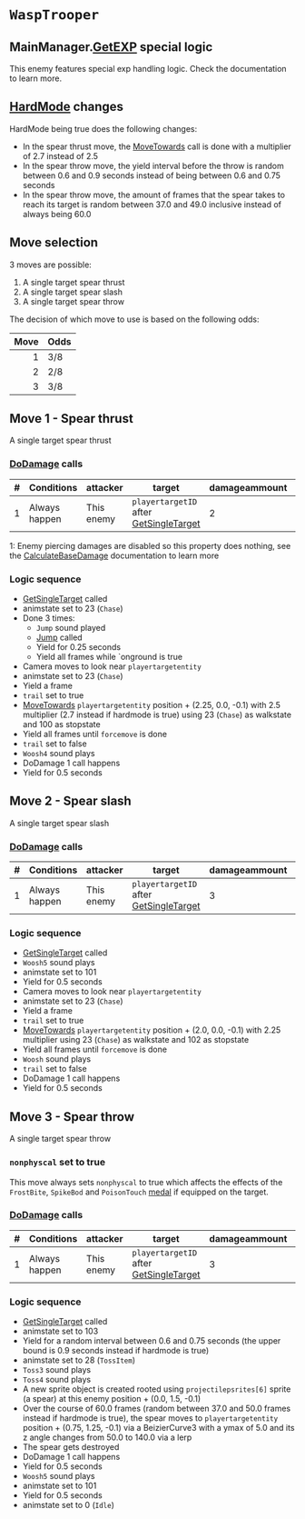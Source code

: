 # `WaspTrooper`

## MainManager.[GetEXP](../../../TextAsset%20Data/Enemies%20data.md#exp-logic) special logic
This enemy features special exp handling logic. Check the documentation to learn more.

## [HardMode](../../Damage%20pipeline/HardMode.md) changes
HardMode being true does the following changes:

- In the spear thrust move, the [MoveTowards](../../../Entities/EntityControl/EntityControl%20Methods.md#movetowards) call is done with a multiplier of 2.7 instead of 2.5
- In the spear throw move, the yield interval before the throw is random between 0.6 and 0.9 seconds instead of being between 0.6 and 0.75 seconds
- In the spear throw move, the amount of frames that the spear takes to reach its target is random between 37.0 and 49.0 inclusive instead of always being 60.0

## Move selection
3 moves are possible:

1. A single target spear thrust
2. A single target spear slash
3. A single target spear throw

The decision of which move to use is based on the following odds:

|Move|Odds|
|---:|----|
|1|3/8|
|2|2/8|
|3|3/8|

## Move 1 - Spear thrust
A single target spear thrust

### [DoDamage](../../Damage%20pipeline/DoDamage.md) calls

|#|Conditions|attacker|target|damageammount|property|overrides|block|
|-:|---|---|---|---|---|---|---|
|1|Always happen|This enemy|`playertargetID` after [GetSingleTarget](../../Actors%20states/Targetting/GetRandomAvaliablePlayer.md#getsingletarget)|2|[Pierce](../../Damage%20pipeline/AttackProperty.md)<sup>1</sup>|null|`commandsuccess`|

1: Enemy piercing damages are disabled so this property does nothing, see the [CalculateBaseDamage](../../Damage%20pipeline/CalculateBaseDamage.md#piercing) documentation to learn more

### Logic sequence

- [GetSingleTarget](../../Actors%20states/Targetting/GetRandomAvaliablePlayer.md#getsingletarget) called
- animstate set to 23 (`Chase`)
- Done 3 times:
    - `Jump` sound played
    - [Jump](../../../Entities/EntityControl/EntityControl%20Methods.md#jump) called
    - Yield for 0.25 seconds
    - Yield all frames while `onground is true
- Camera moves to look near `playertargetentity`
- animstate set to 23 (`Chase`)
- Yield a frame
- `trail` set to true
- [MoveTowards](../../../Entities/EntityControl/EntityControl%20Methods.md#movetowards) `playertargetentity` position + (2.25, 0.0, -0.1) with 2.5 multiplier (2.7 instead if hardmode is true) using 23 (`Chase`) as walkstate and 100 as stopstate
- Yield all frames until `forcemove` is done
- `trail` set to false
- `Woosh4` sound plays
- DoDamage 1 call happens
- Yield for 0.5 seconds

## Move 2 - Spear slash
A single target spear slash

### [DoDamage](../../Damage%20pipeline/DoDamage.md) calls

|#|Conditions|attacker|target|damageammount|property|overrides|block|
|-:|---|---|---|---|---|---|---|
|1|Always happen|This enemy|`playertargetID` after [GetSingleTarget](../../Actors%20states/Targetting/GetRandomAvaliablePlayer.md#getsingletarget)|3|null|null|`commandsuccess`|

### Logic sequence

- [GetSingleTarget](../../Actors%20states/Targetting/GetRandomAvaliablePlayer.md#getsingletarget) called
- `Woosh5` sound plays
- animstate set to 101
- Yield for 0.5 seconds
- Camera moves to look near `playertargetentity`
- animstate set to 23 (`Chase`)
- Yield a frame
- `trail` set to true
- [MoveTowards](../../../Entities/EntityControl/EntityControl%20Methods.md#movetowards) `playertargetentity` position + (2.0, 0.0, -0.1) with 2.25 multiplier using 23 (`Chase`) as walkstate and 102 as stopstate
- Yield all frames until `forcemove` is done
- `Woosh` sound plays
- `trail` set to false
- DoDamage 1 call happens
- Yield for 0.5 seconds

## Move 3 - Spear throw
A single target spear throw

### `nonphyscal` set to true
This move always sets `nonphyscal` to true which affects the effects of the `FrostBite`, `SpikeBod` and `PoisonTouch` [medal](../Enums%20and%20IDs/Medal.md) if equipped on the target.

### [DoDamage](../../Damage%20pipeline/DoDamage.md) calls

|#|Conditions|attacker|target|damageammount|property|overrides|block|
|-:|---|---|---|---|---|---|---|
|1|Always happen|This enemy|`playertargetID` after [GetSingleTarget](../../Actors%20states/Targetting/GetRandomAvaliablePlayer.md#getsingletarget)|3|null|null|`commandsuccess`|

### Logic sequence

- [GetSingleTarget](../../Actors%20states/Targetting/GetRandomAvaliablePlayer.md#getsingletarget) called
- animstate set to 103
- Yield for a random interval between 0.6 and 0.75 seconds (the upper bound is 0.9 seconds instead if hardmode is true)
- animstate set to 28 (`TossItem`)
- `Toss3` sound plays
- `Toss4` sound plays
- A new sprite object is created rooted using `projectilepsrites[6]` sprite (a spear) at this enemy position + (0.0, 1.5, -0.1)
- Over the course of 60.0 frames (random between 37.0 and 50.0 frames instead if hardmode is true), the spear moves to `playertargetentity` position + (0.75, 1.25, -0.1) via a BeizierCurve3 with a ymax of 5.0 and its z angle changes from 50.0 to 140.0 via a lerp
- The spear gets destroyed
- DoDamage 1 call happens
- Yield for 0.5 seconds
- `Woosh5` sound plays
- animstate set to 101
- Yield for 0.5 seconds
- animstate set to 0 (`Idle`)
